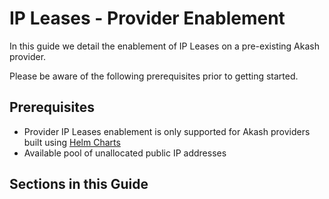# IP Leases - Provider Enablement

In this guide we detail the enablement of IP Leases on a pre-existing Akash provider.

Please be aware of the following prerequisites prior to getting started.&#x20;

## Prerequisites&#x20;

* Provider IP Leases enablement is only supported for Akash providers built using [Helm Charts](../../../../providers/build-a-cloud-provider/akash-cloud-provider-build-with-helm-charts/)
* Available pool of unallocated public IP addresses

## Sections in this Guide

